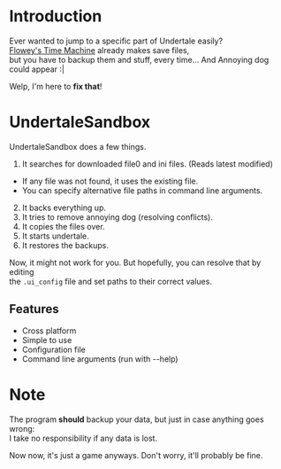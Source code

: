 # Introduction
Ever wanted to jump to a specific part of Undertale easily?  
[Flowey's Time Machine](https://crumblingstatue.github.io/FloweysTimeMachine/) already makes save files,  
but you have to backup them and stuff, every time... And Annoying dog could appear :|

Welp, I'm here to **fix that**!

# UndertaleSandbox
UndertaleSandbox does a few things.  

1. It searches for downloaded file0 and ini files. (Reads latest modified)  
 - If any file was not found, it uses the existing file.  
 - You can specify alternative file paths in command line arguments.
2. It backs everything up.  
3. It tries to remove annoying dog (resolving conflicts).  
4. It copies the files over.  
5. It starts undertale.  
6. It restores the backups.  

Now, it might not work for you. But hopefully, you can resolve that by editing  
the `.ui_config` file and set paths to their correct values.

## Features
- Cross platform
- Simple to use
- Configuration file
- Command line arguments (run with --help)

# Note
The program **should** backup your data, but just in case anything goes wrong:  
I take no responsibility if any data is lost.

Now now, it's just a game anyways. Don't worry, it'll probably be fine.
